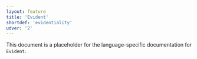 ```yaml
---
layout: feature
title: 'Evident'
shortdef: 'evidentiality'
udver: '2'
---
```


This document is a placeholder for the language-specific documentation
for `Evident`.
